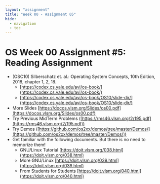 ```yaml
---
layout: "assignment"
title: "Week 00 - Assignment 05"
hide:
  - navigation
  - toc
---
```


# OS Week 00 Assignment #5: Reading Assignment

- (OSC10) Silberschatz et. al.: Operating System Concepts, 10th Edition, 2018, chapter 1, 2, 18.
    - [https://codex.cs.yale.edu/avi/os-book/](https://codex.cs.yale.edu/avi/os-book/)
    - [https://codex.cs.yale.edu/avi/os-book/OS10/slide-dir/](https://codex.cs.yale.edu/avi/os-book/OS10/slide-dir/)
- More Slides [https://docos.vlsm.org/Slides/os00.pdf](https://docos.vlsm.org/Slides/os00.pdf)
- Try Previous MidTerm Problems ([https://rms46.vlsm.org/2/195.pdf](https://rms46.vlsm.org/2/195.pdf))
- Try Demos ([https://github.com/os2xx/demos/tree/master/Demos/](https://github.com/os2xx/demos/tree/master/Demos/))
- Get familiar with the following documents. But there is no need to memorize them!
    - GNU/Linux Tutorial [https://doit.vlsm.org/038.html](https://doit.vlsm.org/038.html)
    - More GNU/Linux [https://doit.vlsm.org/039.html](https://doit.vlsm.org/039.html)
    - From Students for Students [https://doit.vlsm.org/040.html](https://doit.vlsm.org/040.html)

